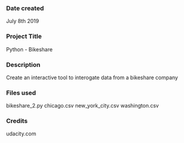 ### Date created
July 8th 2019

### Project Title
Python - Bikeshare

### Description
Create an interactive tool to interogate data from a bikeshare company

### Files used
bikeshare_2.py
chicago.csv
new_york_city.csv
washington.csv

### Credits
udacity.com
